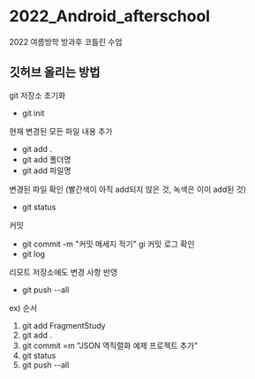 # 2022_Android_afterschool
2022 여름방학 방과후 코틀린 수업

## 깃허브 올리는 방법
git 저장소 초기화
- git init

현재 변경된 모든 파일 내용 추가
- git add .
- git add 폴더명
- git add 파일명

변경된 파일 확인
(빨간색이 아직 add되지 않은 것, 녹색은 이미 add된 것)
- git status

커밋
- git commit -m "커밋 메세지 적기"
gi
커밋 로그 확인
- git log

리모트 저장소에도 변경 사항 반영
- git push --all


ex)
순서
1. git add FragmentStudy
2. git add .
3. git commit =m "JSON 역직렬화 예제 프로젝트 추가"
4. git status
5. git push --all
